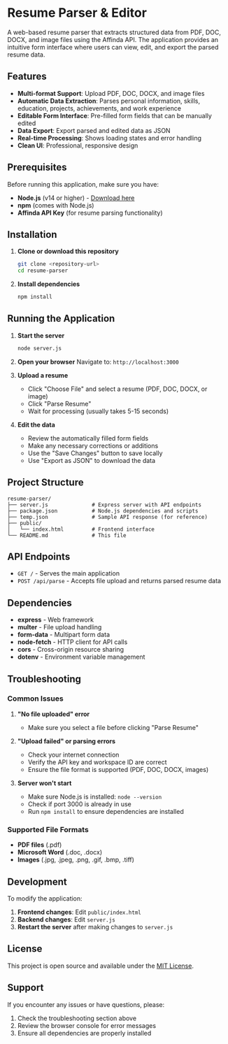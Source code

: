 # Resume Parser & Editor

A web-based resume parser that extracts structured data from PDF, DOC, DOCX, and image files using the Affinda API. The application provides an intuitive form interface where users can view, edit, and export the parsed resume data.

## Features

- **Multi-format Support**: Upload PDF, DOC, DOCX, and image files
- **Automatic Data Extraction**: Parses personal information, skills, education, projects, achievements, and work experience
- **Editable Form Interface**: Pre-filled form fields that can be manually edited
- **Data Export**: Export parsed and edited data as JSON
- **Real-time Processing**: Shows loading states and error handling
- **Clean UI**: Professional, responsive design

## Prerequisites

Before running this application, make sure you have:

- **Node.js** (v14 or higher) - [Download here](https://nodejs.org/)
- **npm** (comes with Node.js)
- **Affinda API Key** (for resume parsing functionality)

## Installation

1. **Clone or download this repository**
   ```bash
   git clone <repository-url>
   cd resume-parser
   ```

2. **Install dependencies**
   ```bash
   npm install
   ```

## Running the Application

1. **Start the server**
   ```bash
   node server.js
   ```

2. **Open your browser**
   Navigate to: `http://localhost:3000`

3. **Upload a resume**
   - Click "Choose File" and select a resume (PDF, DOC, DOCX, or image)
   - Click "Parse Resume"
   - Wait for processing (usually takes 5-15 seconds)

4. **Edit the data**
   - Review the automatically filled form fields
   - Make any necessary corrections or additions
   - Use the "Save Changes" button to save locally
   - Use "Export as JSON" to download the data

## Project Structure

```
resume-parser/
├── server.js              # Express server with API endpoints
├── package.json           # Node.js dependencies and scripts
├── temp.json              # Sample API response (for reference)
├── public/
│   └── index.html         # Frontend interface
└── README.md              # This file
```

## API Endpoints

- `GET /` - Serves the main application
- `POST /api/parse` - Accepts file upload and returns parsed resume data

## Dependencies

- **express** - Web framework
- **multer** - File upload handling
- **form-data** - Multipart form data
- **node-fetch** - HTTP client for API calls
- **cors** - Cross-origin resource sharing
- **dotenv** - Environment variable management

## Troubleshooting

### Common Issues

1. **"No file uploaded" error**
   - Make sure you select a file before clicking "Parse Resume"

2. **"Upload failed" or parsing errors**
   - Check your internet connection
   - Verify the API key and workspace ID are correct
   - Ensure the file format is supported (PDF, DOC, DOCX, images)

3. **Server won't start**
   - Make sure Node.js is installed: `node --version`
   - Check if port 3000 is already in use
   - Run `npm install` to ensure dependencies are installed

### Supported File Formats

- **PDF files** (.pdf)
- **Microsoft Word** (.doc, .docx)
- **Images** (.jpg, .jpeg, .png, .gif, .bmp, .tiff)

## Development

To modify the application:

1. **Frontend changes**: Edit `public/index.html`
2. **Backend changes**: Edit `server.js`
3. **Restart the server** after making changes to `server.js`

## License

This project is open source and available under the [MIT License](LICENSE).

## Support

If you encounter any issues or have questions, please:
1. Check the troubleshooting section above
2. Review the browser console for error messages
3. Ensure all dependencies are properly installed
